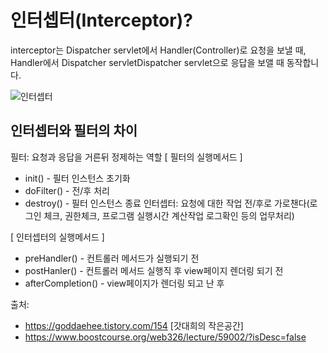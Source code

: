 # 인터셉터(Interceptor)?

interceptor는 Dispatcher servlet에서 Handler(Controller)로 요청을 보낼 때, Handler에서 Dispatcher servletDispatcher servlet으로 응답을 보앨 때 동작합니다.

![인터셉터](https://cphinf.pstatic.net/mooc/20180222_261/1519262329628q8DQN_JPEG/1.jpg)

## 인터셉터와 필터의 차이

필터: 요청과 응답을 거른뒤 정제하는 역할
[ 필터의 실행메서드 ]

- init() - 필터 인스턴스 초기화
- doFilter() - 전/후 처리
- destroy() - 필터 인스턴스 종료
  인터셉터: 요청에 대한 작업 전/후로 가로챈다(로그인 체크, 권한체크, 프로그램 실행시간 계산작업 로그확인 등의 업무처리)

[ 인터셉터의 실행메서드 ]

- preHandler() - 컨트롤러 메서드가 실행되기 전
- postHanler() - 컨트롤러 메서드 실행직 후 view페이지 렌더링 되기 전
- afterCompletion() - view페이지가 렌더링 되고 난 후

출처:

- https://goddaehee.tistory.com/154 [갓대희의 작은공간]
- https://www.boostcourse.org/web326/lecture/59002/?isDesc=false
